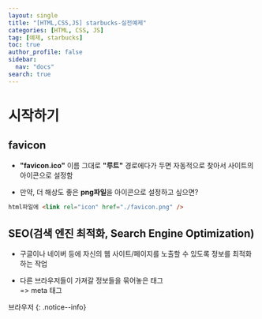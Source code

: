 ```yaml
---
layout: single
title: "[HTML,CSS,JS] starbucks-실전예제"
categories: [HTML, CSS, JS]
tag: [예제, starbucks]
toc: true
author_profile: false
sidebar:
  nav: "docs"
search: true
---
```


# 시작하기

## favicon

- **"favicon.ico"** 이름 그대로 **"루트"** 경로에다가 두면 자동적으로 찾아서 사이트의 아이콘으로 설정함

- 만약, 더 해상도 좋은 **png파일**을 아이콘으로 설정하고 싶으면?

```html
html파일에 <link rel="icon" href="./favicon.png" />
```

## SEO(검색 엔진 최적화, Search Engine Optimization)

- 구글이나 네이버 등에 자신의 웹 사이트/페이지를 노출할 수 있도록 정보를 최적화하는 작업

- 다른 브라우저들이 가져갈 정보들을 묶어놓은 태그  
  => meta 태그

브라우저
{: .notice--info}
